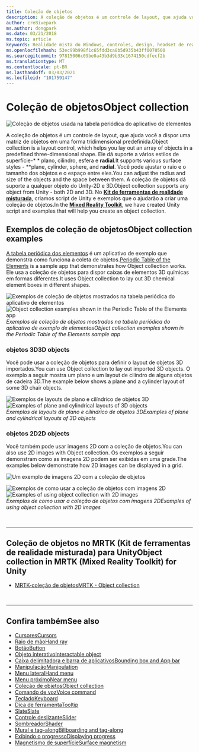 ```yaml
---
title: Coleção de objetos
description: A coleção de objetos é um controle de layout, que ajuda você a dispor uma matriz de objetos em uma forma tridimensional predefinida.
author: cre8ivepark
ms.author: dongpark
ms.date: 03/21/2018
ms.topic: article
keywords: Realidade mista do Windows, controles, design, headset de realidade misturada, headset da realidade mista do Windows, headset da realidade virtual, HoloLens, coleta de objetos, 2D, 3D, MRTK, kit de ferramentas de realidade misturada
ms.openlocfilehash: 53ec99b998f1c65fdd3ca8b5d935b43ff0070500
ms.sourcegitcommit: 97815006c09be0a43b3d9b33c1674150cdfecf2b
ms.translationtype: MT
ms.contentlocale: pt-BR
ms.lasthandoff: 03/03/2021
ms.locfileid: "101759147"
---
```

# <a name="object-collection"></a><span data-ttu-id="f3771-104">Coleção de objetos</span><span class="sxs-lookup"><span data-stu-id="f3771-104">Object collection</span></span>

![Coleção de objetos usada na tabela periódica do aplicativo de elementos](images/UX_Hero_ObjectCollection.jpg)<br>

<span data-ttu-id="f3771-106">A coleção de objetos é um controle de layout, que ajuda você a dispor uma matriz de objetos em uma forma tridimensional predefinida.</span><span class="sxs-lookup"><span data-stu-id="f3771-106">Object collection is a layout control, which helps you lay out an array of objects in a predefined three-dimensional shape.</span></span> <span data-ttu-id="f3771-107">Ele dá suporte a vários estilos de superfície-\* \* plano, cilindro, esfera e **radial**.</span><span class="sxs-lookup"><span data-stu-id="f3771-107">It supports various surface styles - \*\*plane, cylinder, sphere, and **radial**.</span></span> <span data-ttu-id="f3771-108">Você pode ajustar o raio e o tamanho dos objetos e o espaço entre eles.</span><span class="sxs-lookup"><span data-stu-id="f3771-108">You can adjust the radius and size of the objects and the space between them.</span></span> <span data-ttu-id="f3771-109">A coleção de objetos dá suporte a qualquer objeto do Unity-2D e 3D.</span><span class="sxs-lookup"><span data-stu-id="f3771-109">Object collection supports any object from Unity - both 2D and 3D.</span></span> <span data-ttu-id="f3771-110">No **[Kit de ferramentas de realidade misturada](https://microsoft.github.io/MixedRealityToolkit-Unity/Documentation/README_ObjectCollection.html)**, criamos script de Unity e exemplos que o ajudarão a criar uma coleção de objetos.</span><span class="sxs-lookup"><span data-stu-id="f3771-110">In the **[Mixed Reality Toolkit](https://microsoft.github.io/MixedRealityToolkit-Unity/Documentation/README_ObjectCollection.html)**, we have created Unity script and examples that will help you create an object collection.</span></span>

## <a name="object-collection-examples"></a><span data-ttu-id="f3771-111">Exemplos de coleção de objetos</span><span class="sxs-lookup"><span data-stu-id="f3771-111">Object collection examples</span></span>

<span data-ttu-id="f3771-112">[A tabela periódica dos elementos](../develop/unity/periodic-table-of-the-elements.md) é um aplicativo de exemplo que demonstra como funciona a coleta de objetos.</span><span class="sxs-lookup"><span data-stu-id="f3771-112">[Periodic Table of the Elements](../develop/unity/periodic-table-of-the-elements.md) is a sample app that demonstrates how Object collection works.</span></span> <span data-ttu-id="f3771-113">Ele usa a coleção de objetos para dispor caixas de elementos 3D químicas em formas diferentes.</span><span class="sxs-lookup"><span data-stu-id="f3771-113">It uses Object collection to lay out 3D chemical element boxes in different shapes.</span></span>

<span data-ttu-id="f3771-114">![Exemplos de coleção de objetos mostrados na tabela periódica do aplicativo de elementos](images/periodictable-collections-1000px.jpg)</span><span class="sxs-lookup"><span data-stu-id="f3771-114">![Object collection examples shown in the Periodic Table of the Elements app](images/periodictable-collections-1000px.jpg)</span></span><br>
<span data-ttu-id="f3771-115">*Exemplos de coleção de objetos mostrados na tabela periódica do aplicativo de exemplo de elementos*</span><span class="sxs-lookup"><span data-stu-id="f3771-115">*Object collection examples shown in the Periodic Table of the Elements sample app*</span></span>

### <a name="3d-objects"></a><span data-ttu-id="f3771-116">objetos 3D</span><span class="sxs-lookup"><span data-stu-id="f3771-116">3D objects</span></span>

<span data-ttu-id="f3771-117">Você pode usar a coleção de objetos para definir o layout de objetos 3D importados.</span><span class="sxs-lookup"><span data-stu-id="f3771-117">You can use Object collection to lay out imported 3D objects.</span></span> <span data-ttu-id="f3771-118">O exemplo a seguir mostra um plano e um layout de cilindro de alguns objetos de cadeira 3D.</span><span class="sxs-lookup"><span data-stu-id="f3771-118">The example below shows a plane and a cylinder layout of some 3D chair objects.</span></span>

<span data-ttu-id="f3771-119">![Exemplos de layouts de plano e cilíndrico de objetos 3D](images/objectcollection-3dobjects-1000px.jpg)</span><span class="sxs-lookup"><span data-stu-id="f3771-119">![Examples of plane and cylindrical layouts of 3D objects](images/objectcollection-3dobjects-1000px.jpg)</span></span><br>
<span data-ttu-id="f3771-120">*Exemplos de layouts de plano e cilíndrico de objetos 3D*</span><span class="sxs-lookup"><span data-stu-id="f3771-120">*Examples of plane and cylindrical layouts of 3D objects*</span></span>

### <a name="2d-objects"></a><span data-ttu-id="f3771-121">objetos 2D</span><span class="sxs-lookup"><span data-stu-id="f3771-121">2D objects</span></span>

<span data-ttu-id="f3771-122">Você também pode usar imagens 2D com a coleção de objetos.</span><span class="sxs-lookup"><span data-stu-id="f3771-122">You can also use 2D images with Object collection.</span></span> <span data-ttu-id="f3771-123">Os exemplos a seguir demonstram como as imagens 2D podem ser exibidas em uma grade.</span><span class="sxs-lookup"><span data-stu-id="f3771-123">The examples below demonstrate how 2D images can be displayed in a grid.</span></span>

![Um exemplo de imagens 2D com a coleção de objetos](images/940px-layout-3dobjects-3.jpg)

<span data-ttu-id="f3771-125">![Exemplos de como usar a coleção de objetos com imagens 2D](images/940px-layout-2dimages.jpg)</span><span class="sxs-lookup"><span data-stu-id="f3771-125">![Examples of using object collection with 2D images](images/940px-layout-2dimages.jpg)</span></span><br>
<span data-ttu-id="f3771-126">*Exemplos de como usar a coleção de objetos com imagens 2D*</span><span class="sxs-lookup"><span data-stu-id="f3771-126">*Examples of using object collection with 2D images*</span></span>

<br>

---

## <a name="object-collection-in-mrtk-mixed-reality-toolkit-for-unity"></a><span data-ttu-id="f3771-127">Coleção de objetos no MRTK (Kit de ferramentas de realidade misturada) para Unity</span><span class="sxs-lookup"><span data-stu-id="f3771-127">Object collection in MRTK (Mixed Reality Toolkit) for Unity</span></span>

* [<span data-ttu-id="f3771-128">MRTK-coleção de objetos</span><span class="sxs-lookup"><span data-stu-id="f3771-128">MRTK - Object collection</span></span>](https://docs.microsoft.com/windows/mixed-reality/mrtk-docs/features/ux-building-blocks/object-collection.md)

<br>

---

## <a name="see-also"></a><span data-ttu-id="f3771-129">Confira também</span><span class="sxs-lookup"><span data-stu-id="f3771-129">See also</span></span>

* [<span data-ttu-id="f3771-130">Cursores</span><span class="sxs-lookup"><span data-stu-id="f3771-130">Cursors</span></span>](cursors.md)
* [<span data-ttu-id="f3771-131">Raio de mão</span><span class="sxs-lookup"><span data-stu-id="f3771-131">Hand ray</span></span>](point-and-commit.md)
* [<span data-ttu-id="f3771-132">Botão</span><span class="sxs-lookup"><span data-stu-id="f3771-132">Button</span></span>](button.md)
* [<span data-ttu-id="f3771-133">Objeto interativo</span><span class="sxs-lookup"><span data-stu-id="f3771-133">Interactable object</span></span>](interactable-object.md)
* [<span data-ttu-id="f3771-134">Caixa delimitadora e barra de aplicativos</span><span class="sxs-lookup"><span data-stu-id="f3771-134">Bounding box and App bar</span></span>](app-bar-and-bounding-box.md)
* [<span data-ttu-id="f3771-135">Manipulação</span><span class="sxs-lookup"><span data-stu-id="f3771-135">Manipulation</span></span>](direct-manipulation.md)
* [<span data-ttu-id="f3771-136">Menu lateral</span><span class="sxs-lookup"><span data-stu-id="f3771-136">Hand menu</span></span>](hand-menu.md)
* [<span data-ttu-id="f3771-137">Menu próximo</span><span class="sxs-lookup"><span data-stu-id="f3771-137">Near menu</span></span>](near-menu.md)
* [<span data-ttu-id="f3771-138">Coleção de objetos</span><span class="sxs-lookup"><span data-stu-id="f3771-138">Object collection</span></span>](object-collection.md)
* [<span data-ttu-id="f3771-139">Comando de voz</span><span class="sxs-lookup"><span data-stu-id="f3771-139">Voice command</span></span>](voice-input.md)
* [<span data-ttu-id="f3771-140">Teclado</span><span class="sxs-lookup"><span data-stu-id="f3771-140">Keyboard</span></span>](keyboard.md)
* [<span data-ttu-id="f3771-141">Dica de ferramenta</span><span class="sxs-lookup"><span data-stu-id="f3771-141">Tooltip</span></span>](tooltip.md)
* [<span data-ttu-id="f3771-142">Slate</span><span class="sxs-lookup"><span data-stu-id="f3771-142">Slate</span></span>](slate.md)
* [<span data-ttu-id="f3771-143">Controle deslizante</span><span class="sxs-lookup"><span data-stu-id="f3771-143">Slider</span></span>](slider.md)
* [<span data-ttu-id="f3771-144">Sombreador</span><span class="sxs-lookup"><span data-stu-id="f3771-144">Shader</span></span>](shader.md)
* [<span data-ttu-id="f3771-145">Mural e tag-along</span><span class="sxs-lookup"><span data-stu-id="f3771-145">Billboarding and tag-along</span></span>](billboarding-and-tag-along.md)
* [<span data-ttu-id="f3771-146">Exibindo o progresso</span><span class="sxs-lookup"><span data-stu-id="f3771-146">Displaying progress</span></span>](progress.md)
* [<span data-ttu-id="f3771-147">Magnetismo de superfície</span><span class="sxs-lookup"><span data-stu-id="f3771-147">Surface magnetism</span></span>](surface-magnetism.md)
